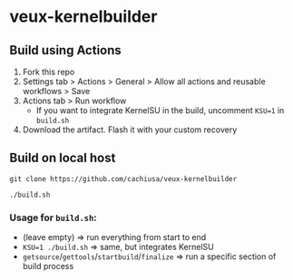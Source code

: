 # veux-kernelbuilder

## Build using Actions
1. Fork this repo
2. Settings tab > Actions > General > Allow all actions and reusable workflows > Save
3. Actions tab > Run workflow
   - If you want to integrate KernelSU in the build, uncomment `KSU=1` in `build.sh`
4. Download the artifact. Flash it with your custom recovery
  
## Build on local host
`git clone https://github.com/cachiusa/veux-kernelbuilder`

`./build.sh`
### Usage for `build.sh`:
- (leave empty)  => run everything from start to end
- `KSU=1 ./build.sh` => same, but integrates KernelSU
- `getsource`/`gettools`/`startbuild`/`finalize` => run a specific section of build process

